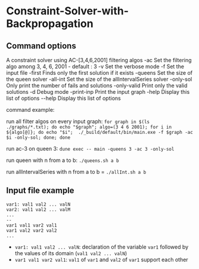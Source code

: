 # Constraint-Solver-with-Backpropagation

## Command options

A constraint solver using AC-[3,4,6,2001] filtering algos
  -ac          Set the filtering algo among 3, 4, 6, 2001 - default : 3
  -v           Set the verbose mode
  -f           Set the input file
  -first       Finds only the first solution if it exists
  -queens      Set the size of the queen solver
  -all-int     Set the size of the allIntervalSeries solver
  -only-sol    Only print the number of fails and solutions
  -only-valid  Print only the valid solutions
  -d           Debug mode
  -print-inp   Print the input graph
  -help        Display this list of options
  --help       Display this list of options

command example:

run all filter algos on every input graph:
  `for graph in $(ls ./graphs/*.txt); do echo "$graph"; algo=(3 4 6 2001); for i in ${algo[@]}; do echo "$i";  ./_build/default/bin/main.exe -f $graph -ac $i -only-sol; done; done`

run ac-3 on queen 3:
  `dune exec -- main -queens 3 -ac 3 -only-sol`

run queen with n from a to b: `./queens.sh a b`

run allIntervalSeries with n from a to b = `./allInt.sh a b`

## Input file example

```
var1: val1 val2 ... valN
var2: val1 val2 ... valM
...
--
var1 val1 var2 val1
var1 val2 var2 val2
...
```

- `var1: val1 val2 ... valN`: declaration of the variable `var1` followed by the values of its domain (`val1 val2 ... valN`)
- `var1 val1 var2 val1`: `val1` of `var1` and `val2` of `var1` support each other